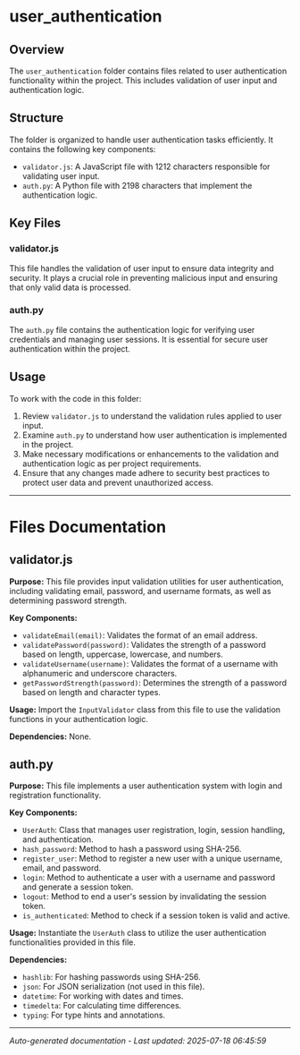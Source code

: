 # user_authentication

## Overview
The `user_authentication` folder contains files related to user authentication functionality within the project. This includes validation of user input and authentication logic.

## Structure
The folder is organized to handle user authentication tasks efficiently. It contains the following key components:
- `validator.js`: A JavaScript file with 1212 characters responsible for validating user input.
- `auth.py`: A Python file with 2198 characters that implement the authentication logic.

## Key Files
### validator.js
This file handles the validation of user input to ensure data integrity and security. It plays a crucial role in preventing malicious input and ensuring that only valid data is processed.

### auth.py
The `auth.py` file contains the authentication logic for verifying user credentials and managing user sessions. It is essential for secure user authentication within the project.

## Usage
To work with the code in this folder:
1. Review `validator.js` to understand the validation rules applied to user input.
2. Examine `auth.py` to understand how user authentication is implemented in the project.
3. Make necessary modifications or enhancements to the validation and authentication logic as per project requirements.
4. Ensure that any changes made adhere to security best practices to protect user data and prevent unauthorized access.

---

# Files Documentation

## validator.js

**Purpose:** This file provides input validation utilities for user authentication, including validating email, password, and username formats, as well as determining password strength.

**Key Components:**
- `validateEmail(email)`: Validates the format of an email address.
- `validatePassword(password)`: Validates the strength of a password based on length, uppercase, lowercase, and numbers.
- `validateUsername(username)`: Validates the format of a username with alphanumeric and underscore characters.
- `getPasswordStrength(password)`: Determines the strength of a password based on length and character types.

**Usage:** Import the `InputValidator` class from this file to use the validation functions in your authentication logic.

**Dependencies:** None.

## auth.py

**Purpose:** This file implements a user authentication system with login and registration functionality.

**Key Components:**
- `UserAuth`: Class that manages user registration, login, session handling, and authentication.
- `hash_password`: Method to hash a password using SHA-256.
- `register_user`: Method to register a new user with a unique username, email, and password.
- `login`: Method to authenticate a user with a username and password and generate a session token.
- `logout`: Method to end a user's session by invalidating the session token.
- `is_authenticated`: Method to check if a session token is valid and active.

**Usage:** Instantiate the `UserAuth` class to utilize the user authentication functionalities provided in this file.

**Dependencies:**
- `hashlib`: For hashing passwords using SHA-256.
- `json`: For JSON serialization (not used in this file).
- `datetime`: For working with dates and times.
- `timedelta`: For calculating time differences.
- `typing`: For type hints and annotations.

---
*Auto-generated documentation - Last updated: 2025-07-18 06:45:59*
